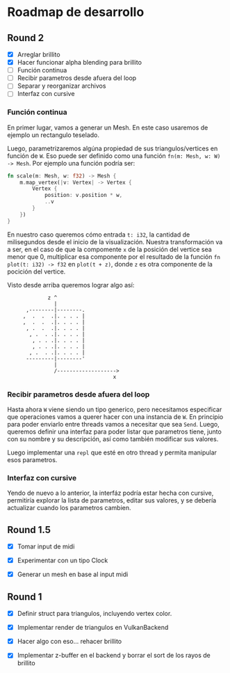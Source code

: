 # Roadmap de desarrollo

## Round 2

- [x] Arreglar brillito
- [x] Hacer funcionar alpha blending para brillito
- [ ] Función continua 
- [ ] Recibir parametros desde afuera del loop
- [ ] Separar y reorganizar archivos
- [ ] Interfaz con cursive

### Función continua

En primer lugar, vamos a generar un Mesh. En este caso usaremos de ejemplo un
rectangulo teselado.

Luego, parametrizaremos algúna propiedad de sus triangulos/vertices en función
de `W`. Eso puede ser definido como una función `fn(m: Mesh, w: W) -> Mesh`.
Por ejemplo una función podría ser:

```rust
fn scale(m: Mesh, w: f32) -> Mesh {
    m.map_vertex(|v: Vertex| -> Vertex {
        Vertex { 
            position: v.position * w,
            ..v
        }
    })
}
```

En nuestro caso queremos cómo entrada `t: i32`, la cantidad de milisegundos desde
el inicio de la visualización. Nuestra transformación va a ser, en el caso de
que la compomente `x` de la posición del vertice sea menor que 0, multiplicar
esa componente por el resultado de la función `fn plot(t: i32) -> f32` en
`plot(t + z)`, donde `z` es otra componente de la pocición del vertice.

Visto desde arriba queremos lograr algo así:

```
             z ^
               |
      ,--------|--------.
     ,  .  .  .|. . . . |
     ,  .  .  .|. . . . |
      , .  .  .|. . . . |
       , .  . .|. . . . |
        , . . .|. . . . |
        , . . .|. . . . |
       , .  . .|. . . . |
      ---------|--------'
               |
               /------------------->
                                  x 
```


### Recibir parametros desde afuera del loop

Hasta ahora `W` viene siendo un tipo generico, pero necesitamos especificar que
operaciones vamos a querer hacer con una instancia de `W`. En principio para
poder enviarlo entre threads vamos a necesitar que sea `Send`. Luego, queremos
definir una interfaz para poder listar que parametros tiene, junto con su
nombre y su descripción, así como también modificar sus valores.

Luego implementar una `repl` que esté en otro thread y permita manipular esos
parametros.


### Interfaz con cursive

Yendo de nuevo a lo anterior, la interfáz podría estar hecha con cursive,
permitiría explorar la lista de parametros, editar sus valores, y se debería
actualizar cuando los parametros cambien.


## Round 1.5

- [x] Tomar input de midi
- [x] Experimentar con un tipo Clock
- [x] Generar un mesh en base al input midi


## Round 1

- [x] Definir struct para triangulos, incluyendo vertex color.
- [x] Implementar render de triangulos en VulkanBackend
- [x] Hacer algo con eso... rehacer brillito
- [x] Implementar z-buffer en el backend y borrar el sort de los rayos de brillito

